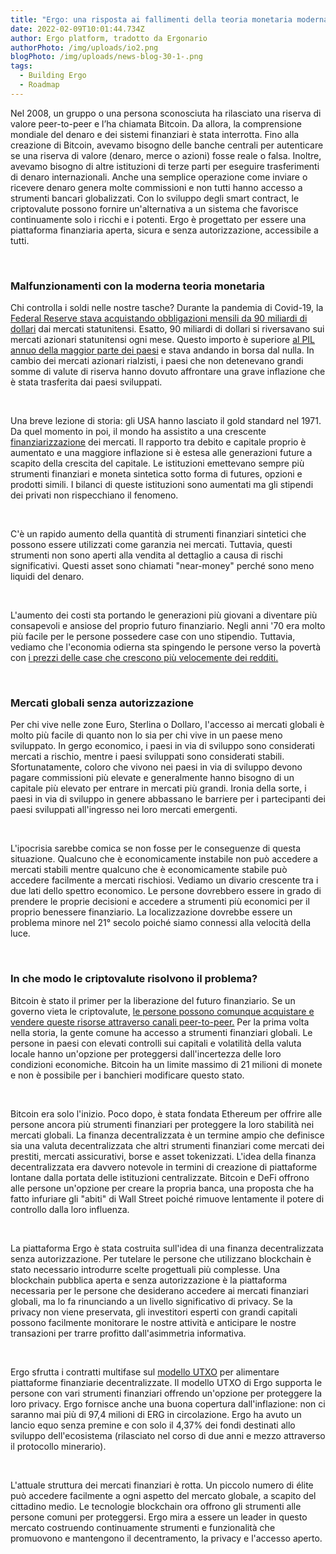```yaml
---
title: "Ergo: una risposta ai fallimenti della teoria monetaria moderna"
date: 2022-02-09T10:01:44.734Z
author: Ergo platform, tradotto da Ergonario
authorPhoto: /img/uploads/io2.png
blogPhoto: /img/uploads/news-blog-30-1-.png
tags:
  - Building Ergo
  - Roadmap
---
```



<!--StartFragment-->

Nel 2008, un gruppo o una persona sconosciuta ha rilasciato una riserva di valore peer-to-peer e l’ha chiamata Bitcoin. Da allora, la comprensione mondiale del denaro e dei sistemi finanziari è stata interrotta. Fino alla creazione di Bitcoin, avevamo bisogno delle banche centrali per autenticare se una riserva di valore (denaro, merce o azioni) fosse reale o falsa. Inoltre, avevamo bisogno di altre istituzioni di terze parti per eseguire trasferimenti di denaro internazionali. Anche una semplice operazione come inviare o ricevere denaro genera molte commissioni e non tutti hanno accesso a strumenti bancari globalizzati. Con lo sviluppo degli smart contract, le criptovalute possono fornire un'alternativa a un sistema che favorisce continuamente solo i ricchi e i potenti. Ergo è progettato per essere una piattaforma finanziaria aperta, sicura e senza autorizzazione, accessibile a tutti.

 

### Malfunzionamenti con la moderna teoria monetaria

Chi controlla i soldi nelle nostre tasche? Durante la pandemia di Covid-19, la [Federal Reserve stava acquistando obbligazioni mensili da 90 miliardi di dollari](https://www.cnbc.com/2021/12/15/fed-will-aggressively-dial-back-its-monthly-bond-buying-sees-three-rate-hikes-next-year.html) dai mercati statunitensi. Esatto, 90 miliardi di dollari si riversavano sui mercati azionari statunitensi ogni mese. Questo importo è superiore [al PIL annuo della maggior parte dei paesi](https://www.worldometers.info/gdp/gdp-by-country/) e stava andando in borsa dal nulla. In cambio dei mercati azionari rialzisti, i paesi che non detenevano grandi somme di valute di riserva hanno dovuto affrontare una grave inflazione che è stata trasferita dai paesi sviluppati.

 

Una breve lezione di storia: gli USA hanno lasciato il gold standard nel 1971. Da quel momento in poi, il mondo ha assistito a una crescente [finanziarizzazione](https://en.wikipedia.org/wiki/Financialization) dei mercati. Il rapporto tra debito e capitale proprio è aumentato e una maggiore inflazione si è estesa alle generazioni future a scapito della crescita del capitale. Le istituzioni emettevano sempre più strumenti finanziari e moneta sintetica sotto forma di futures, opzioni e prodotti simili. I bilanci di queste istituzioni sono aumentati ma gli stipendi dei privati ​​non rispecchiano il fenomeno.

 

C'è un rapido aumento della quantità di strumenti finanziari sintetici che possono essere utilizzati come garanzia nei mercati. Tuttavia, questi strumenti non sono aperti alla vendita al dettaglio a causa di rischi significativi. Questi asset sono chiamati "near-money" perché sono meno liquidi del denaro.

 

L'aumento dei costi sta portando le generazioni più giovani a diventare più consapevoli e ansiose del proprio futuro finanziario. Negli anni '70 era molto più facile per le persone possedere case con uno stipendio. Tuttavia, vediamo che l'economia odierna sta spingendo le persone verso la povertà con [i prezzi delle case che crescono più velocemente dei redditi.](https://www.cnbc.com/2021/11/10/home-prices-are-now-rising-much-faster-than-incomes-studies-show.html)

 

### Mercati globali senza autorizzazione

Per chi vive nelle zone Euro, Sterlina o Dollaro, l'accesso ai mercati globali è molto più facile di quanto non lo sia per chi vive in un paese meno sviluppato. In gergo economico, i paesi in via di sviluppo sono considerati mercati a rischio, mentre i paesi sviluppati sono considerati stabili. Sfortunatamente, coloro che vivono nei paesi in via di sviluppo devono pagare commissioni più elevate e generalmente hanno bisogno di un capitale più elevato per entrare in mercati più grandi. Ironia della sorte, i paesi in via di sviluppo in genere abbassano le barriere per i partecipanti dei paesi sviluppati all'ingresso nei loro mercati emergenti.

 

L'ipocrisia sarebbe comica se non fosse per le conseguenze di questa situazione. Qualcuno che è economicamente instabile non può accedere a mercati stabili mentre qualcuno che è economicamente stabile può accedere facilmente a mercati rischiosi. Vediamo un divario crescente tra i due lati dello spettro economico. Le persone dovrebbero essere in grado di prendere le proprie decisioni e accedere a strumenti più economici per il proprio benessere finanziario. La localizzazione dovrebbe essere un problema minore nel 21° secolo poiché siamo connessi alla velocità della luce.

 

### In che modo le criptovalute risolvono il problema?

Bitcoin è stato il primer per la liberazione del futuro finanziario. Se un governo vieta le criptovalute, [le persone possono comunque acquistare e vendere queste risorse attraverso canali peer-to-peer.](https://nairametrics.com/2022/02/06/nigerias-bitcoin-p2p-trading-surge-by-16-since-cbn-enforced-crypto-ban/) Per la prima volta nella storia, la gente comune ha accesso a strumenti finanziari globali. Le persone in paesi con elevati controlli sui capitali e volatilità della valuta locale hanno un'opzione per proteggersi dall'incertezza delle loro condizioni economiche. Bitcoin ha un limite massimo di 21 milioni di monete e non è possibile per i banchieri modificare questo stato.

 

Bitcoin era solo l'inizio. Poco dopo, è stata fondata Ethereum per offrire alle persone ancora più strumenti finanziari per proteggere la loro stabilità nei mercati globali. La finanza decentralizzata è un termine ampio che definisce sia una valuta decentralizzata che altri strumenti finanziari come mercati dei prestiti, mercati assicurativi, borse e asset tokenizzati. L'idea della finanza decentralizzata era davvero notevole in termini di creazione di piattaforme lontane dalla portata delle istituzioni centralizzate. Bitcoin e DeFi offrono alle persone un'opzione per creare la propria banca, una proposta che ha fatto infuriare gli "abiti" di Wall Street poiché rimuove lentamente il potere di controllo dalla loro influenza.

 

La piattaforma Ergo è stata costruita sull'idea di una finanza decentralizzata senza autorizzazione. Per tutelare le persone che utilizzano blockchain è stato necessario introdurre scelte progettuali più complesse. Una blockchain pubblica aperta e senza autorizzazione è la piattaforma necessaria per le persone che desiderano accedere ai mercati finanziari globali, ma lo fa rinunciando a un livello significativo di privacy. Se la privacy non viene preservata, gli investitori esperti con grandi capitali possono facilmente monitorare le nostre attività e anticipare le nostre transazioni per trarre profitto dall'asimmetria informativa.

 

Ergo sfrutta i contratti multifase sul [modello UTXO](https://ergoplatform.org/en/blog/2021-04-16-multi-stage-contracts/) per alimentare piattaforme finanziarie decentralizzate. Il modello UTXO di Ergo supporta le persone con vari strumenti finanziari offrendo un'opzione per proteggere la loro privacy. Ergo fornisce anche una buona copertura dall'inflazione: non ci saranno mai più di 97,4 milioni di ERG in circolazione. Ergo ha avuto un lancio equo senza premine e con solo il 4,37% dei fondi destinati allo sviluppo dell'ecosistema (rilasciato nel corso di due anni e mezzo attraverso il protocollo minerario).

 

L'attuale struttura dei mercati finanziari è rotta. Un piccolo numero di élite può accedere facilmente a ogni aspetto del mercato globale, a scapito del cittadino medio. Le tecnologie blockchain ora offrono gli strumenti alle persone comuni per proteggersi. Ergo mira a essere un leader in questo mercato costruendo continuamente strumenti e funzionalità che promuovono e mantengono il decentramento, la privacy e l'accesso aperto.

<!--EndFragment-->